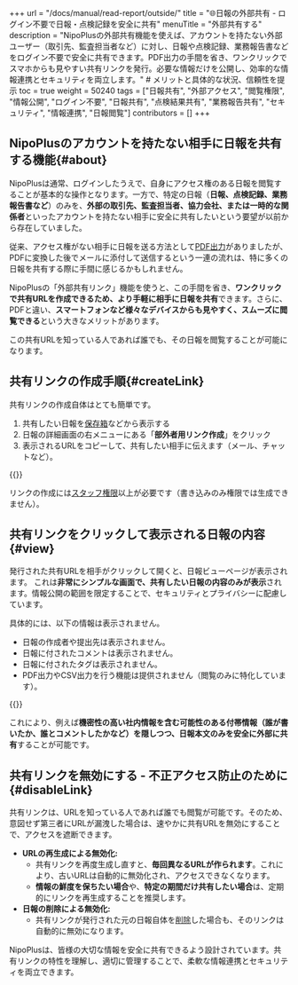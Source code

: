 +++
url = "/docs/manual/read-report/outside/"
title = "🌐日報の外部共有 - ログイン不要で日報・点検記録を安全に共有" 
menuTitle = "外部共有する"
description = "NipoPlusの外部共有機能を使えば、アカウントを持たない外部ユーザー（取引先、監査担当者など）に対し、日報や点検記録、業務報告書などをログイン不要で安全に共有できます。PDF出力の手間を省き、ワンクリックでスマホからも見やすい共有リンクを発行。必要な情報だけを公開し、効率的な情報連携とセキュリティを両立します。" # メリットと具体的な状況、信頼性を提示
toc = true
weight = 50240
tags = ["日報共有", "外部アクセス", "閲覧権限", "情報公開", "ログイン不要", "日報共有", "点検結果共有", "業務報告共有", "セキュリティ",  "情報連携", "日報閲覧"]
contributors = []
+++

## NipoPlusのアカウントを持たない相手に日報を共有する機能{#about}

NipoPlusは通常、ログインしたうえで、自身にアクセス権のある日報を閲覧することが基本的な操作となります。一方で、特定の日報（**日報、点検記録、業務報告書など**）のみを、**外部の取引先、監査担当者、協力会社、または一時的な関係者**といったアカウントを持たない相手に安全に共有したいという要望が以前から存在していました。

従来、アクセス権がない相手に日報を送る方法として[PDF出力](/docs/manual/read-report/state/#pdf_export)がありましたが、PDFに変換した後でメールに添付して送信するという一連の流れは、特に多くの日報を共有する際に手間に感じるかもしれません。

NipoPlusの「外部共有リンク」機能を使うと、この手間を省き、**ワンクリックで共有URLを作成できるため、より手軽に相手に日報を共有**できます。さらに、PDFと違い、<strong>スマートフォンなど様々なデバイスからも見やすく、スムーズに閲覧できる</strong>という大きなメリットがあります。

この共有URLを知っている人であれば誰でも、その日報を閲覧することが可能になります。

## 共有リンクの作成手順{#createLink}

共有リンクの作成自体はとても簡単です。

1.  共有したい日報を[保存箱](/docs/manual/read-report/list/#listbox)などから表示する
2.  日報の詳細画面の右メニューにある「<strong>部外者用リンク作成</strong>」をクリック
3.  表示されるURLをコピーして、共有したい相手に伝えます（メール、チャットなど）。

{{<icatch filename="img/linkmake" msg="日報や点検記録の共有リンク作成ボタンを押すと、ログイン不要で閲覧できるURLが生成されます。ワンクリックで手軽に共有しましょう" alice="ok">}}

リンクの作成には[スタッフ権限](/docs/setup/staff-global/rank/#staff)以上が必要です（書き込みのみ権限では生成できません）。

## 共有リンクをクリックして表示される日報の内容{#view}

発行された共有URLを相手がクリックして開くと、日報ビューページが表示されます。
これは**非常にシンプルな画面で、共有したい日報の内容のみが表示**されます。情報公開の範囲を限定することで、セキュリティとプライバシーに配慮しています。

具体的には、以下の情報は表示されません。

- 日報の作成者や提出先は表示されません。
- 日報に付されたコメントは表示されません。
- 日報に付されたタグは表示されません。
- PDF出力やCSV出力を行う機能は提供されません（閲覧のみに特化しています）。

{{<icatch filename="img/view" msg="外部共有リンクで表示される日報は、必要最小限の情報のみ。必要な情報だけを見せ、セキュリティとプライバシーに配慮しています" alice="shield">}}

これにより、例えば**機密性の高い社内情報を含む可能性のある付帯情報（誰が書いたか、誰とコメントしたかなど）を隠しつつ、日報本文のみを安全に外部に共有**することが可能です。

## 共有リンクを無効にする - 不正アクセス防止のために{#disableLink}

共有リンクは、URLを知っている人であれば誰でも閲覧が可能です。そのため、意図せず第三者にURLが漏洩した場合は、速やかに共有URLを無効にすることで、アクセスを遮断できます。

- **URLの再生成による無効化:**
  - 共有リンクを再度生成し直すと、**毎回異なるURLが作られます**。これにより、古いURLは自動的に無効化され、アクセスできなくなります。
  - **情報の鮮度を保ちたい場合**や、**特定の期間だけ共有したい場合**は、定期的にリンクを再生成することを推奨します。
- **日報の削除による無効化:**
  - 共有リンクが発行された元の日報自体を[削除](/docs/manual/read-report/removereport/)した場合も、そのリンクは自動的に無効になります。

NipoPlusは、皆様の大切な情報を安全に共有できるよう設計されています。共有リンクの特性を理解し、適切に管理することで、柔軟な情報連携とセキュリティを両立できます。
